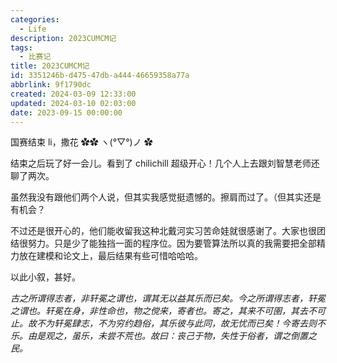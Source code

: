 ```yaml
---
categories:
  - Life
description: 2023CUMCM记
tags:
  - 比赛记
title: 2023CUMCM记
id: 3351246b-d475-47db-a444-46659358a77a
abbrlink: 9f1790dc
created: 2024-03-09 12:33:00
updated: 2024-03-10 02:03:00
date: 2023-09-15 00:00:00
---
```


国赛结束 li，撒花 ✿✿ ヽ(°▽°)ノ ✿

结束之后玩了好一会儿。看到了 chilichill 超级开心！几个人上去跟刘智慧老师还聊了两次。

虽然我没有跟他们两个人说，但其实我感觉挺遗憾的。擦肩而过了。（但其实还是有机会？

不过还是很开心的，他们能收留我这种北戴河实习苦命娃就很感谢了。大家也很团结很努力。只是少了能独挡一面的程序位。因为要管算法所以真的我需要把全部精力放在建模和论文上，最后结果有些可惜哈哈哈。

以此小叙，甚好。

_古之所谓得志者，非轩冕之谓也，谓其无以益其乐而已矣。今之所谓得志者，轩冕之谓也。轩冕在身，非性命也，物之傥来，寄者也。寄之，其来不可圉，其去不可止。故不为轩冕肆志，不为穷约趋俗，其乐彼与此同，故无忧而已矣！今寄去则不乐。由是观之，虽乐，未尝不荒也。故曰：丧己于物，失性于俗者，谓之倒置之民。_
